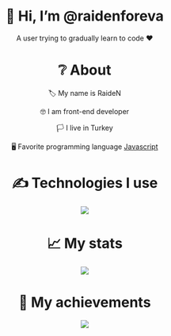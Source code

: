 <div align="center">
<h1> 👋 Hi, I’m @raidenforeva </h1>
<p> A user trying to gradually learn to code ❤ </p>
  
<h1> ❔ About </h1>
  <p> 🏷 My name is RaideN </p>
  <p> 🤓 I am front-end developer </p>
  <p> 🏳 I live in Turkey </p>
  <p> 🖥 Favorite programming language <a href="https://tr.wikipedia.org/wiki/JavaScript"> Javascript </a> </p>


<h1> ✍ Technologies I use </h1>
<img src="https://skillicons.dev/icons?i=js,ts,cs,react,nodejs,mongodb,html,css,vscode,atom,discord&theme=dark" />

<h1> 📈 My stats </h1>
<img src="https://github-readme-stats.vercel.app/api?username=raidenforeva&show_icons=true&theme=dark (https://github-readme-stats.vercel.app/api?username=raidenforeva&show_icons=true)" />

<h1> 💎 My achievements </h1>
<img src="https://github-profile-trophy.vercel.app/?username=raidenforeva&theme=onedark" />
